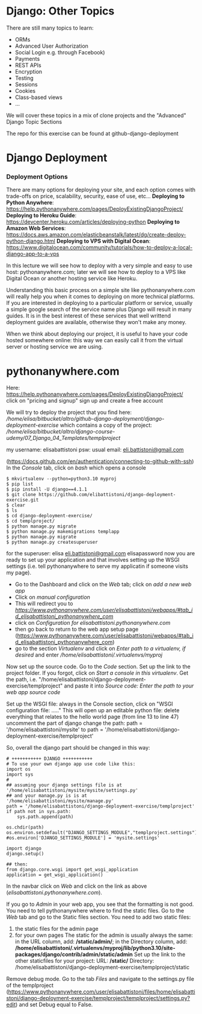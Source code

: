 # Django: Other Topics

There are still many topics to learn:
- ORMs
- Advanced User Authorization
- Social Login e.g. through Facebook)
- Payments
- REST APIs
- Encryption
- Testing
- Sessions
- Cookies
- Class-based views
- ...

We will cover these topics in a mix of clone projects and the "Advanced" Django Topic Sections

The repo for this exercise can be found at github-django-deployment


# Django Deployment

### Deployment Options
There are many options for deploying your site, and each option comes with trade-offs on price, scalability, security, ease of use, etc...
**Deploying to Python Anywhere**: https://help.pythonanywhere.com/pages/DeployExistingDjangoProject/
**Deploying to Heroku Guide**: https://devcenter.heroku.com/articles/deploying-python
**Deploying to Amazon Web Services**: https://docs.aws.amazon.com/elasticbeanstalk/latest/dg/create-deploy-python-django.html
**Deploying to VPS with Digital Ocean**: https://www.digitalocean.com/community/tutorials/how-to-deploy-a-local-django-app-to-a-vps

In this lecture we will see how to deploy with a very simple and easy to use host: pythonanywhere.com; later we will see how to deploy to a VPS like Digital Ocean or another hosting service like Heroku.

Understanding this basic process on a simple site like pythonanywhere.com will really help you when it comes to deploying on more technical platforms. If you are interested in deploying to a particular platform or service, usually a simple google search of the service name plus Django will result in many guides.
It is in the best interest of these services that well writtend deployment guides are available, otherwise they won't make any money.

When we think about deploying our project, it is useful to have your code hosted somewhere online: this way we can easily call it from the virtual server or hosting service we are using.

# pythonanywhere.com
Here: https://help.pythonanywhere.com/pages/DeployExistingDjangoProject/
click on "pricing and signup"
sign up and create a free account

We will try to deploy the project that you find here:
*/home/elisa/bitbucket/altro/github-django-deployment/django-deployment-exercise*
which contains a copy of the project:
*/home/elisa/bitbucket/altro/django-course-udemy/07_Django_04_Templates/templproject*


my username: elisabattistoni
psw: usual
email: eli.battistoni@gmail.com

(https://docs.github.com/en/authentication/connecting-to-github-with-ssh)
In the *Console* tab, click on *bash* which opens a console
```
$ mkvirtualenv --python=python3.10 myproj
$ pip list
$ pip install -U django==4.1.1
$ git clone https://github.com/elibattistoni/django-deployment-exercise.git
$ clear
$ ls
$ cd django-deployment-exercise/
$ cd templproject/
$ python manage.py migrate
$ python manage.py makemigrations templapp
$ python manage.py migrate
$ python manage.py createsuperuser
```
for the superuser:
elisa
eli.battistoni@gmail.com
elisapassword
now you are ready to set up your application and that involves setting up the WSGI settings (i.e. tell pythonanywhere to serve my applicatin if someone visits my page).

- Go to the Dashboard and click on the *Web* tab; click on *add a new web app*
- Click on *manual configuration*
- This will redirect you to *https://www.pythonanywhere.com/user/elisabattistoni/webapps/#tab_id_elisabattistoni_pythonanywhere_com*
- click on *Configuration for elisabattistoni.pythonanywhere.com*
- then go back to return to the web app setup page (https://www.pythonanywhere.com/user/elisabattistoni/webapps/#tab_id_elisabattistoni_pythonanywhere_com)
- go to the section *Virtualenv* and click on *Enter path to a virtualenv, if desired* and enter */home/elisabattistoni/.virtualenvs/myproj*

Now set up the source code. Go to the *Code* section. Set up the link to the project folder. If you forgot, click on *Start a console in this virtualenv*. Get the path, i.e. "/home/elisabattistoni/django-deployment-exercise/templproject" and paste it into *Source code: Enter the path to your web app source code*

Set up the WSGI file: always in the Console section, click on "WSGI configuration file: ....."
This will open up an editable python file:
delete everything that relates to the hello world page (from line 13 to line 47)
uncomment the part of django
change the path:
path = '/home/elisabattistoni/mysite'
to
path = '/home/elisabattistoni/django-deployment-exercise/templproject'

So, overall the django part should be changed in this way:
```
# +++++++++++ DJANGO +++++++++++
# To use your own django app use code like this:
import os
import sys
#
## assuming your django settings file is at '/home/elisabattistoni/mysite/mysite/settings.py'
## and your manage.py is is at '/home/elisabattistoni/mysite/manage.py'
path = '/home/elisabattistoni/django-deployment-exercise/templproject'
if path not in sys.path:
    sys.path.append(path)

os.chdir(path)
os.environ.setdefault("DJANGO_SETTINGS_MODULE","templproject.settings")
#os.environ['DJANGO_SETTINGS_MODULE'] = 'mysite.settings'

import django
django.setup()

## then:
from django.core.wsgi import get_wsgi_application
application = get_wsgi_application()
```

In the navbar click on *Web* and click on the link as above (*elisabattistoni.pythonanywhere.com*).

If you go to *Admin* in your web app, you see that the formatting is not good. You need to tell pythonanywhere where to find the static files.
Go to the *Web* tab and go to the Static files section. You need to add two static files:
1) the static files for the admin page
2) for your own pages
The static for the admin is usually always the same: in the URL column, add: **/static/admin/**; in the Directory column, add: **/home/elisabattistoni/.virtualenvs/myproj/lib/python3.10/site-packages/django/contrib/admin/static/admin**
Set up the link to the other staticfiles for your project:
URL: **/static/**
Directory: /home/elisabattistoni/django-deployment-exercise/templproject/static


Remove debug mode. Go to the tab *Files* and navigate to the settings.py file of the templproject
(https://www.pythonanywhere.com/user/elisabattistoni/files/home/elisabattistoni/django-deployment-exercise/templproject/templproject/settings.py?edit)
and set Debug equal to False.
